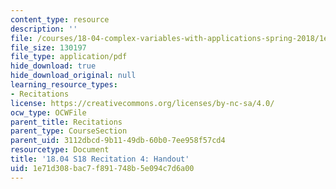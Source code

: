 ```yaml
---
content_type: resource
description: ''
file: /courses/18-04-complex-variables-with-applications-spring-2018/1e71d308bac7f891748b5e094c7d6a00_MIT18_04S18_Recit4-handout.pdf
file_size: 130197
file_type: application/pdf
hide_download: true
hide_download_original: null
learning_resource_types:
- Recitations
license: https://creativecommons.org/licenses/by-nc-sa/4.0/
ocw_type: OCWFile
parent_title: Recitations
parent_type: CourseSection
parent_uid: 3112dbcd-9b11-49db-60b0-7ee958f57cd4
resourcetype: Document
title: '18.04 S18 Recitation 4: Handout'
uid: 1e71d308-bac7-f891-748b-5e094c7d6a00
---
```

